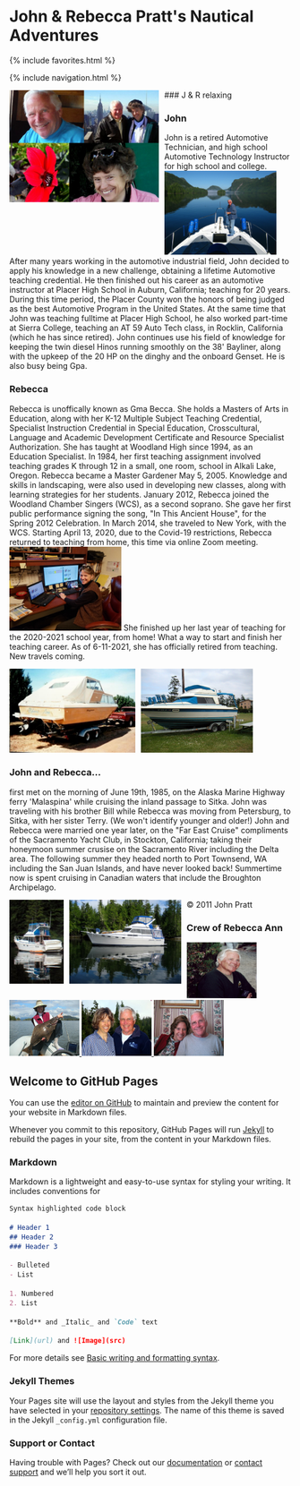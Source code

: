 
# John & Rebecca Pratt's Nautical Adventures

{% include favorites.html %}

{% include navigation.html %}

<link rel="stylesheet" type="text/css" href="anoceanofsky.css" />
<Style type="text/css">
</Style>

<img src="https://raw.githubusercontent.com/Rkayak/pratt/images/NEW/jr_collage.jpg" height="200px" style="float:left;padding-right:10px;">
### J & R relaxing

### John

John is a retired Automotive Technician, and high school Automotive Technology Instructor for high school and college. <img src="https://raw.githubusercontent.com/Rkayak/pratt/images/NEW/IMG_3087.JPG" height="150px"> After many years working in the automotive industrial field, John decided to apply his knowledge in a new challenge, obtaining a lifetime Automotive teaching credential. He then finished out his career as an automotive instructor at Placer High School in Auburn, California; teaching for 20 years. During this time period, the Placer County won the honors of being judged as the best Automotive Program in the United States. At the same time that John was teaching fulltime at Placer High School, he also worked part-time at Sierra College, teaching an AT 59 Auto Tech class, in Rocklin, California (which he has since retired). John continues use his field of knowledge for keeping the twin diesel Hinos running smoothly on the 38' Bayliner, along with the upkeep of the 20 HP on the dinghy and the onboard Genset. He is also busy being Gpa.


### Rebecca

Rebecca is unoffically known as Gma Becca. She holds a Masters of Arts in Education, along with her K-12 Multiple Subject Teaching Credential, Specialist Instruction Credential in Special Education, Crosscultural, Language and Academic Development Certificate and Resource Specialist Authorization. She has taught at Woodland High since 1994, as an Education Specialist. In 1984, her first teaching assignment involved teaching grades K through 12 in a small, one room, school in Alkali Lake, Oregon. Rebecca became a Master Gardener May 5, 2005. Knowledge and skills in landscaping, were also used in developing new classes, along with learning strategies for her students. January 2012, Rebecca joined the Woodland Chamber Singers (WCS), as a second soprano. She gave her first public performance signing the song, "In This Ancient House", for the Spring 2012 Celebration. In March 2014, she traveled to New York, with the WCS. Starting April 13, 2020, due to the Covid-19 restrictions, Rebecca returned to teaching from home, this time via online Zoom meeting. <img src="https://raw.githubusercontent.com/Rkayak/pratt/images/NEW/R_Zoom_teaching.jpg" height="150px"> She finished up her last year of teaching for the 2020-2021 school year, from home! What a way to start and finish her teaching career.  As of 6-11-2021, she has officially retired from teaching. New travels coming.

<img src="https://raw.githubusercontent.com/Rkayak/pratt/images/NEW/RebeccaAnnI.png" height="150px" style="float:left;padding-right:10px;">
<img src="https://raw.githubusercontent.com/Rkayak/pratt/images/NEW/RebeccaAnnII.png" height="150px" style="padding-right:10px;">

### John and Rebecca...
first met on the morning of June 19th, 1985, on the Alaska Marine Highway ferry 'Malaspina' while cruising the inland passage to Sitka. John was traveling with his brother Bill while Rebecca was moving from Petersburg, to Sitka, with her sister Terry. (We won't identify younger and older!) John and Rebecca were married one year later, on the "Far East Cruise" compliments of the Sacramento Yacht Club, in Stockton, California; taking their honeymoon summer crusise on the Sacramento River including the Delta area. The following summer they headed north to Port Townsend, WA including the San Juan Islands, and have never looked back! Summertime now is spent cruising in Canadian waters that include the Broughton Archipelago.


<img src="https://raw.githubusercontent.com/Rkayak/pratt/images/NEW/RebeccaAnnIII.png" height="150px" style="float:left;padding-right:10px;">
<img src="https://raw.githubusercontent.com/Rkayak/pratt/images/NEW/RebeccaAnnIV.png" height="150px" style="float:left;padding-right:10px;">

&copy; 2011 John Pratt


<h3>Crew of Rebecca Ann</h3>
<a href="https://raw.githubusercontent.com/Rkayak/pratt/images/NEW/JPrattHillmanSweater.png" width="125px" rel="lightbox[Crew]" title="Cap't John">
    <img src="https://raw.githubusercontent.com/Rkayak/pratt/images/NEW/JPrattHillmanSweater.png"  width="125px"  alt="Capt. John" height="100px">
</a>
<a href="https://raw.githubusercontent.com/Rkayak/pratt/images/NEW/pict0094-1.JPG" width="125px" rel="lightbox[Crew]" title="1st Mate Rebecca">
    <img src="https://raw.githubusercontent.com/Rkayak/pratt/images/NEW/pict0094-1.JPG" width="125px" alt="1st Mate Rebecca" height="100px">
</a>
<a href="https://raw.githubusercontent.com/Rkayak/pratt/images/NEW/JoesCove22007.jpg" width="125px" rel="lightbox[Crew]" title="1st Mate and Cap't">
    <img src="https://raw.githubusercontent.com/Rkayak/pratt/images/NEW/JoesCove22007.jpg" width="125px" alt="1st Mate and Cap't" height="100px" />
</a>
<a href="https://raw.githubusercontent.com/Rkayak/pratt/images/NEW/J_R.JPG" width="125px" rel="lightbox[Crew]" title="Rebecca and John">
    <img src="https://raw.githubusercontent.com/Rkayak/pratt/images/NEW/J_R.JPG" width="125px" alt="Rebecca and John" height="100px" />
</a>


## Welcome to GitHub Pages

You can use the [editor on GitHub](https://github.com/msimerson/pratt/edit/gh-pages/index.md) to maintain and preview the content for your website in Markdown files.

Whenever you commit to this repository, GitHub Pages will run [Jekyll](https://jekyllrb.com/) to rebuild the pages in your site, from the content in your Markdown files.

### Markdown

Markdown is a lightweight and easy-to-use syntax for styling your writing. It includes conventions for

```markdown
Syntax highlighted code block

# Header 1
## Header 2
### Header 3

- Bulleted
- List

1. Numbered
2. List

**Bold** and _Italic_ and `Code` text

[Link](url) and ![Image](src)
```

For more details see [Basic writing and formatting syntax](https://docs.github.com/en/github/writing-on-github/getting-started-with-writing-and-formatting-on-github/basic-writing-and-formatting-syntax).

### Jekyll Themes

Your Pages site will use the layout and styles from the Jekyll theme you have selected in your [repository settings](https://github.com/msimerson/pratt/settings/pages). The name of this theme is saved in the Jekyll `_config.yml` configuration file.

### Support or Contact

Having trouble with Pages? Check out our [documentation](https://docs.github.com/categories/github-pages-basics/) or [contact support](https://support.github.com/contact) and we’ll help you sort it out.

